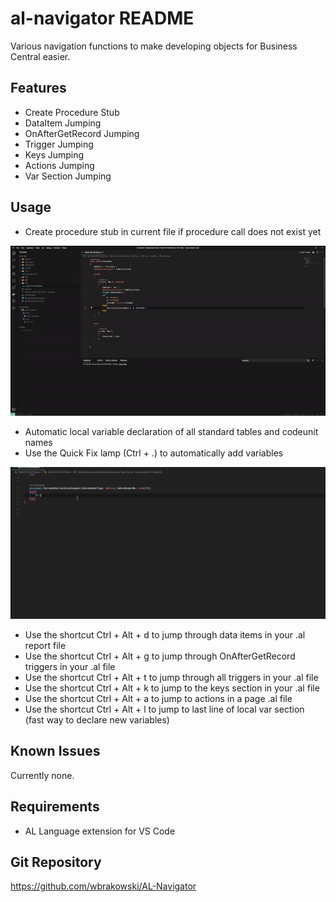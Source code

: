 # al-navigator README

Various navigation functions to make developing objects for Business Central easier.

## Features

- Create Procedure Stub
- DataItem Jumping
- OnAfterGetRecord Jumping
- Trigger Jumping
- Keys Jumping
- Actions Jumping
- Var Section Jumping

## Usage

- Create procedure stub in current file if procedure call does not exist yet


![Create Procedure Stub](resources/CreateProcedureStub.gif)


- Automatic local variable declaration of all standard tables and codeunit names
- Use the Quick Fix lamp (Ctrl + .) to automatically add variables


![Create Local Variable](resources/VarDeclaration.gif)


- Use the shortcut Ctrl + Alt + d to jump through data items in your .al report file 
- Use the shortcut Ctrl + Alt + g to jump through OnAfterGetRecord triggers in your .al file 
- Use the shortcut Ctrl + Alt + t to jump through all triggers in your .al file 
- Use the shortcut Ctrl + Alt + k to jump to the keys section in your .al file 
- Use the shortcut Ctrl + Alt + a to jump to actions in a page .al file
- Use the shortcut Ctrl + Alt + l to jump to last line of local var section (fast way to declare new variables)

## Known Issues

Currently none.

## Requirements

- AL Language extension for VS Code

## Git Repository

https://github.com/wbrakowski/AL-Navigator